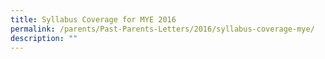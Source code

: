 ```yaml
---
title: Syllabus Coverage for MYE 2016
permalink: /parents/Past-Parents-Letters/2016/syllabus-coverage-mye/
description: ""
---
```



